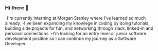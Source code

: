 ### Hi there 👋

-I'm currently interning at Morgan Stanley where I've learned so much already. 
-I've been expanding my knowlege in coding by doing tutorials, building side projects for fun, and networking through slack, linked-in and personal connections. 
-I'm looking for an entry level or junior software development position so I can continue my journey as a Software Developer. 



<!--
**qmkimball/qmkimball** is a ✨ _special_ ✨ repository because its `README.md` (this file) appears on your GitHub profile.

Here are some ideas to get you started:

- 🔭 I’m currently working on ...
- 🌱 I’m currently learning ...
- 👯 I’m looking to collaborate on ...
- 🤔 I’m looking for help with ...
- 💬 Ask me about ...
- 📫 How to reach me: ...
- 😄 Pronouns: ...
- ⚡ Fun fact: ...
-->
